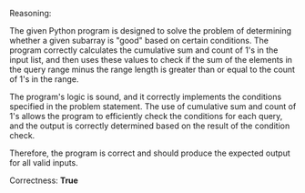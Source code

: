Reasoning:

The given Python program is designed to solve the problem of determining whether a given subarray is "good" based on certain conditions. The program correctly calculates the cumulative sum and count of 1's in the input list, and then uses these values to check if the sum of the elements in the query range minus the range length is greater than or equal to the count of 1's in the range.

The program's logic is sound, and it correctly implements the conditions specified in the problem statement. The use of cumulative sum and count of 1's allows the program to efficiently check the conditions for each query, and the output is correctly determined based on the result of the condition check.

Therefore, the program is correct and should produce the expected output for all valid inputs.

Correctness: **True**